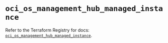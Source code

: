 # `oci_os_management_hub_managed_instance`

Refer to the Terraform Registry for docs: [`oci_os_management_hub_managed_instance`](https://registry.terraform.io/providers/oracle/oci/6.18.0/docs/resources/os_management_hub_managed_instance).
